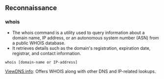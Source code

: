## Reconnaissance
### whois 

* The whois command is a utility used to query information about a domain name, IP address, or an autonomous system number (ASN) from a public WHOIS database.
* It retrieves details such as the domain's registration, expiration date, registrar, and contact information.
```
whois [domain-name or IP-address]
```
[ViewDNS.info](https://viewdns.info/whois/?domain): Offers WHOIS along with other DNS and IP-related lookups.
